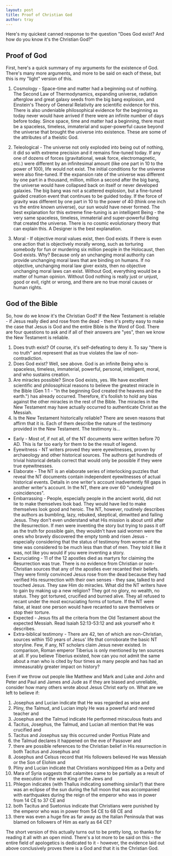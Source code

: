 ```yaml
---
layout: post
title: Proof of Christian God
author: tray
---
```


Here's my quickest canned response to the question "Does God exist? And how do you know it's the Christian God?"

## Proof of God

First, here's a quick summary of my arguments for the existence of God. There's many more arguments, and more to be said on each of these, but this is my "light" version of this.

1. Cosmology - Space-time and matter had a beginning out of nothing. The Second Law of Thermodynamics, expanding universe, radiation afterglow and great galaxy seeds from the big bang explosion, and Einstein's Theory of General Relativity are scientific evidence for this. There is also undeniable philosophical evidence for the beginning as today never would have arrived if there were an infinite number of days before today. Since space, time and matter had a beginning, there must be a spaceless, timeless, immaterial and super-powerful cause beyond the universe that brought the universe into existence. These are some of the attributes of a theistic God.

2. Teleological - The universe not only exploded into being out of nothing, it did so with extreme precision and it remains fine-tuned today. If any one of dozens of forces (gravitational, weak force, electromagnetic, etc.) were different by an infinitesimal amount (like one part in 10 to the power of 100), life would not exist. The initial conditions for the universe were also fine-tuned. If the expansion rate of the universe was different by one part in a thousand, million, million a second after the big bang, the universe would have collapsed back on itself or never developed galaxies. The big bang was not a scattered explosion, but a fine-tuned guided creation event that continues to be guided today. If the force of gravity was different by one part in 10 to the power of 40 (think one inch vs the entire known universe), our sun would have never formed. The best explanation for this extreme fine-tuning is an intelligent Being - the very same spaceless, timeless, immaterial and super-powerful Being that created the universe. There is no cosmic evolutionary theory that can explain this. A Designer is the best explanation.

3. Moral - If objective moral values exist, then God exists. If there is even one action that is objectively morally wrong, such as torturing somebody for fun or murdering six million people in the Holocaust, then God exists. Why? Because only an unchanging moral authority can provide unchanging moral laws that are binding on humans. If no objective, unchanging moral law giver exists, then no objective unchanging moral laws can exist. Without God, everything would be a matter of human opinion. Without God nothing is really just or unjust, good or evil, right or wrong, and there are no true moral causes or human rights.

## God of the Bible

So, how do we know it's the Christian God? If the New Testament is reliable - if Jesus really died and rose from the dead - then it's pretty easy to make the case that Jesus is God and the entire Bible is the Word of God. There are four questions to ask and if all of their answers are "yes", then we know the New Testament is reliable.

1. Does truth exist? Of course, it's self-defeating to deny it. To say "there is no truth" and represent that as true violates the law of non-contradiction.
2. Does God exist? Well, see above. God is an infinite Being who is spaceless, timeless, immaterial, powerful, personal, intelligent, moral, and who sustains creation.
3. Are miracles possible? Since God exists, yes. We have excellent scientific and philosophical reasons to believe the greatest miracle in the Bible (Gen 1:1 - "In the beginning God created the heavens and the earth.") has already occurred. Therefore, it's foolish to hold any bias against the other miracles in the rest of the Bible. The miracles in the New Testament may have actually occurred to authenticate Christ as the Messiah.
4. Is the New Testament historically reliable? There are seven reasons that affirm that it is. Each of them describe the nature of the testimony provided in the New Testament. The testimony is…

* Early - Most of, if not all, of the NT documents were written before 70 AD. This is far too early for them to be the result of legend.
* Eyewitness - NT writers proved they were eyewitnesses, proven by archaeology and other historical sources. The authors get hundreds of trivial historical details correct that would only be possible if they were true eyewitnesses.
* Elaborate - The NT is an elaborate series of interlocking puzzles that reveal the NT documents contain independent eyewitnesses of actual historical events. Details in one writer's account inadvertently fill gaps in another writer's account. In the NT, there are over 60 "undesigned coincidences".
* Embarrassing - People, especially people in the ancient world, did not lie to make themselves look bad. They would have lied to make themselves look good and heroic. The NT, however, routinely describes the authors as bumbling, lazy, rebuked, skeptical, dimwitted and failing Jesus. They don't even understand what His mission is about until after the Resurrection. If men were inventing the story but trying to pass it off as the truth for possible gain, they wouldn't have said women were the ones who bravely discovered the empty tomb and risen Jesus - especially considering that the status of testimony from women at the time was considered to be much less than that of men. They told it like it was, not like you would if you were inventing a story.
* Excruciating - 11 of the 12 apostles died as martyrs for claiming the Resurrection was true. There is no evidence from Christian or non-Christian sources that any of the apostles ever recanted their beliefs. They were firmly convinced Jesus rose from the dead because they had verified His resurrection with their own senses - they saw, talked to and touched Jesus. They saw Him do miracles. What did the NT writers have to gain by making up a new religion? They got no glory, no wealth, no status. They got tortured, crucified and burned alive. They all refused to recant under the most excruciating forms of torture. If the NT were false, at least one person would have recanted to save themselves or stop their torture.
* Expected - Jesus fits all the criteria from the Old Testament about the expected Messiah. Read Isaiah 52:13-53:12 and ask yourself who it describes.
* Extra-biblical testimony - There are 42, ten of which are non-Christian, sources within 150 years of Jesus' life that corroborate the basic NT storyline. Few, if any, NT scholars claim Jesus never existed. In comparison, Roman emperor Tiberius is only mentioned by ten sources at all. If you believe Tiberius existed, how can you not admit the same about a man who is cited by four times as many people and has had an immeasurably greater impact on history?

Even if we throw out people like Matthew and Mark and Luke and John and Peter and Paul and James and Jude as if they are biased and unreliable, consider how many others wrote about Jesus Christ early on. What are we left to believe if:

1. Josephus and Lucian indicate that He was regarded as wise and
2. Pliny, the Talmud, and Lucian imply He was a powerful and revered teacher and
3. Josephus and the Talmud indicate He performed miraculous feats and
4. Tacitus, Josephus, the Talmud, and Lucian all mention that He was crucified and
5. Tacitus and Josephus say this occurred under Pontius Pilate and
6. the Talmud declares it happened on the eve of Passover and
7. there are possible references to the Christian belief in His resurrection in both Tacitus and Josephus and 
8. Josephus and Celsus record that His followers believed He was Messiah or the Son of Elohim and
9. Pliny and Lucian indicate that Christians worshipped Him as a Deity and
10. Mara of Syria suggests that calamites came to be partially as a result of the execution of the wise King of the Jews and
11. Phlegon indicates (with Thallus indicating something similar?) that there was an eclipse of the sun during the full moon that was accompanied with earthquakes during the reign of the emperor who was in power from 14 CE to 37 CE and
12. both Tacitus and Suetonius indicate that Christians were punished by the emperor who was in power from 54 CE to 68 CE and
13. there was even a huge fire as far away as the Italian Peninsula that was blamed on followers of Him as early as 64 CE?

The short version of this actually turns out to be pretty long, so thanks for reading it all with an open mind. There's a lot more to be said on this - the entire field of apologetics is dedicated to it - however, the evidence laid out above conclusively proves there is a God and that it is the Christian God.
